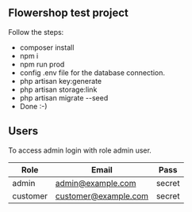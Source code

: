 
## Flowershop test project

Follow the steps:

- composer install
- npm i
- npm run prod
- config .env file for the database connection.
- php artisan key:generate
- php artisan storage:link
- php artisan migrate --seed
- Done :-)


## Users

To access admin login with role admin user. 

| Role | Email | Pass |
| --- | ----------- | ----------- |
| admin | admin@example.com | secret |
| customer | customer@example.com | secret |
